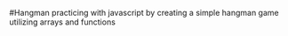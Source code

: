 #Hangman
practicing with javascript by creating a simple hangman game
utilizing arrays and functions
